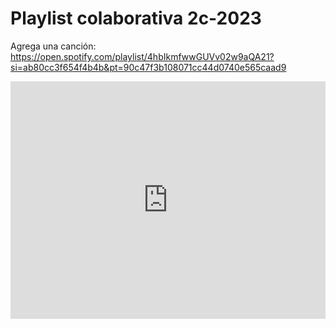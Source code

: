 # Playlist colaborativa 2c-2023


Agrega una canción: https://open.spotify.com/playlist/4hbIkmfwwGUVv02w9aQA21?si=ab80cc3f654f4b4b&pt=90c47f3b108071cc44d0740e565caad9

<iframe style={{borderRadius:"12px"}} src="https://open.spotify.com/embed/playlist/4hbIkmfwwGUVv02w9aQA21?utm_source=generator" width="100%" height="380" frameBorder="0" allowfullscreen="" allow="autoplay; clipboard-write; encrypted-media; fullscreen; picture-in-picture" loading="lazy"></iframe>
